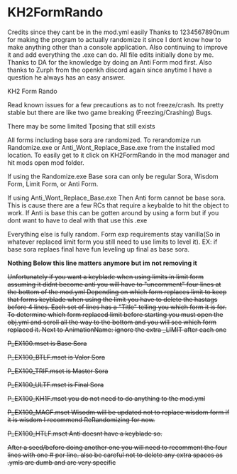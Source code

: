 # KH2FormRando

Credits since they cant be in the mod.yml easily 
Thanks to 1234567890num for making the program to actually randomize it since I dont know how to make anything other than a console application. Also continuing to improve it and add everything the .exe can do. All file edits initially done by me. Thanks to DA for the knowledge by doing an Anti Form mod first. Also thanks to Zurph from the openkh discord again since anytime I have a question he always has an easy answer.

KH2 Form Rando

Read known issues for a few precautions as to not freeze/crash. Its pretty stable but there are like two game breaking (Freezing/Crashing) Bugs.

There may be some limited Tposing that still exists

All forms including base sora are randomized. To rerandomize run Randomize.exe or Anti_Wont_Replace_Base.exe from the installed mod location.
To easily get to it click on KH2FormRando in the mod manager and hit mods open mod folder.

If using the Randomize.exe
Base sora can only be regular Sora, Wisdom Form, Limit Form, or Anti Form.

If using Anti_Wont_Replace_Base.exe
Then Anti form cannot be base sora. This is cause there are a few RCs that require a keybalde to hit the object to work. If Anti is base this can be gotten around by using a form but if you dont want to have to deal with that use this .exe

Everything else is fully random. Form exp requirements stay vanilla(So in whatever replaced limit form you still need to use limits to level it). EX: if base sora replaes final have fun leveling up final as base sora.








**Nothing Below this line matters anymore but im not removing it**

~~Unfortunately if you want a keyblade when using limits in limit form assuming it didnt become anti you will have to "uncomment" four lines at the bottom of the mod.yml
Depending on which form replaces limit to keep that forms keyblade when using the limit you have to delete the hastags before 4 lines. Each set of lines has a "Title" telling you which form it is for. To determine which form replaced limit before starting you must open the obj.yml and scroll all the way to the bottom and you will see which form replaced it. Next to AnimationName: ignore the extra _LIMIT after each one~~

~~P_EX100.mset is Base Sora~~

~~P_EX100_BTLF.mset is Valor Sora~~

~~P_EX100_TRIF.mset is Master Sora~~

~~P_EX100_ULTF.mset is Final Sora~~

~~P_EX100_KH1F.mset you do not need to do anything to the mod.yml~~

~~P_EX100_MAGF.mset
Wisodm will be updated not to replace wisdom form if it is wisdom I recommend ReRandomizing for now.~~

~~P_EX100_HTLF.mset
Anti doesnt have a keyblade so.~~

~~After a seed/before doing another one you will need to recomment the four lines with one # per line. also be careful not to delete any extra spaces as .ymls are dumb and are very specific~~
